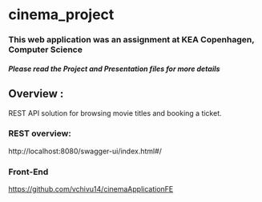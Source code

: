 # cinema_project

<h3>This web application was an assignment at KEA Copenhagen, Computer Science</h3> 

<h5>Please read the Project and Presentation files for more details</h5>
 
## Overview :
REST API solution for browsing movie titles and booking a ticket.

### REST overview:
http://localhost:8080/swagger-ui/index.html#/

### Front-End
https://github.com/vchivu14/cinemaApplicationFE
